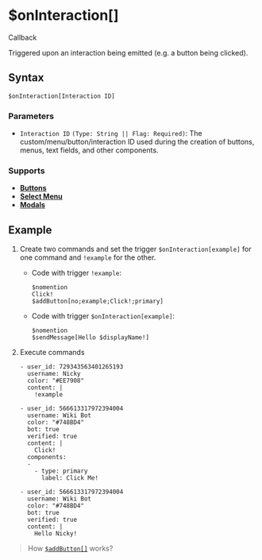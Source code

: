 # $onInteraction[]
<div class="functionTags">
  <span id="CallbackTag">Callback</span>
</div>

Triggered upon an interaction being emitted (e.g. a button being clicked).

## Syntax
```
$onInteraction[Interaction ID]
```

### Parameters
- `Interaction ID` `(Type: String || Flag: Required)`: The custom/menu/button/interaction ID used during the creation of buttons, menus, text fields, and other components.

### Supports
- **[Buttons](../guides/general/interactions/buttons/aboutButtons.md)**
- **[Select Menu](../guides/general/interactions/selectMenus/aboutSelectMenu.md)**
- **[Modals](../guides/general/interactions/modals/aboutModals.md)**

## Example
1. Create two commands and set the trigger `$onInteraction[example]` for one command and `!example` for the other.

    - Code with trigger `!example`:
      ```
      $nomention
      Click!
      $addButton[no;example;Click!;primary]
      ```
    - Code with trigger `$onInteraction[example]`:
      ```
      $nomention
      $sendMessage[Hello $displayName!]
      ```
2. Execute commands
   ``` discord yaml
   - user_id: 729343563401265193
     username: Nicky
     color: "#EE7908"
     content: |
       !example

   - user_id: 566613317972394004
     username: Wiki Bot
     color: "#748BD4"
     bot: true
     verified: true
     content: |
       Click!
     components:
     -
       - type: primary
         label: Click Me!

   - user_id: 566613317972394004
     username: Wiki Bot
     color: "#748BD4"
     bot: true
     verified: true
     content: |
       Hello Nicky!
   ```
   
> How [`$addButton[]`](../bdscript/addButton.md) works?
